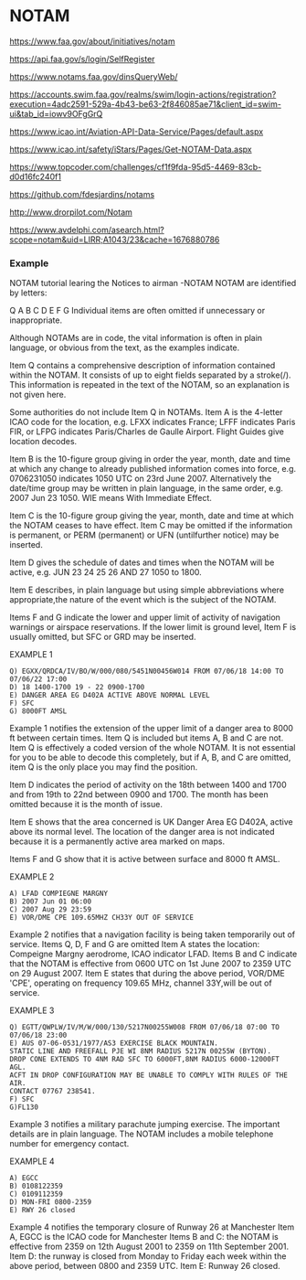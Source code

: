 # NOTAM

https://www.faa.gov/about/initiatives/notam

https://api.faa.gov/s/login/SelfRegister

https://www.notams.faa.gov/dinsQueryWeb/

https://accounts.swim.faa.gov/realms/swim/login-actions/registration?execution=4adc2591-529a-4b43-be63-2f846085ae71&client_id=swim-ui&tab_id=iowv9OFgGrQ

https://www.icao.int/Aviation-API-Data-Service/Pages/default.aspx

https://www.icao.int/safety/iStars/Pages/Get-NOTAM-Data.aspx

https://www.topcoder.com/challenges/cf1f9fda-95d5-4469-83cb-d0d16fc240f1

https://github.com/fdesjardins/notams


http://www.drorpilot.com/Notam

https://www.avdelphi.com/asearch.html?scope=notam&uid=LIRR;A1043/23&cache=1676880786

### Example

NOTAM tutorial
learing the Notices to airman -NOTAM
NOTAM are identified by letters:

Q
A
B
C
D
E
F
G
Individual items are often omitted if unnecessary or inappropriate.

Although NOTAMs are in code, the vital information is often in plain language, or obvious from the text, as the examples indicate.

Item Q contains a comprehensive description of information contained within the NOTAM.
It consists of up to eight fields separated by a stroke(/).
This information is repeated in the text of the NOTAM, so an explanation is not given here.

Some authorities do not include Item Q in NOTAMs.
Item A is the 4-letter ICAO code for the location, e.g. LFXX indicates France;
LFFF indicates Paris FIR, or LFPG indicates Paris/Charles de Gaulle Airport.
Flight Guides give location decodes.

Item B is the 10-figure group giving in order the year, month, date and time at which any change to already published information comes into force,
e.g. 0706231050 indicates 1050 UTC on 23rd June 2007.
Alternatively the date/time group may be written in plain language, in the same order, e.g. 2007 Jun 23 1050.
WIE means With Immediate Effect.

Item C is the 10-figure group giving the year, month, date and time at which the NOTAM ceases to have effect.
Item C may be omitted if the information is permanent, or PERM (permanent) or UFN (untilfurther notice) may be inserted.

Item D gives the schedule of dates and times when the NOTAM will be active, e.g. JUN 23 24 25 26 AND 27 1050 to 1800.

Item E describes, in plain language but using simple abbreviations where appropriate,the nature of the event which is the subject of the NOTAM.

Items F and G indicate the lower and upper limit of activity of navigation warnings or airspace reservations.
If the lower limit is ground level, Item F is usually omitted, but SFC or GRD may be inserted.

EXAMPLE 1

```
Q) EGXX/QRDCA/IV/BO/W/000/080/5451N00456W014 FROM 07/06/18 14:00 TO 07/06/22 17:00
D) 18 1400-1700 19 - 22 0900-1700
E) DANGER AREA EG D402A ACTIVE ABOVE NORMAL LEVEL
F) SFC
G) 8000FT AMSL
```

Example 1 notifies the extension of the upper limit of a danger area to 8000 ft between certain times.
Item Q is included but items A, B and C are not.
Item Q is effectively a coded version of the whole NOTAM.
It is not essential for you to be able to decode this completely, but if A, B, and C are omitted, item Q is the only place you may find the position.

Item D indicates the period of activity
on the 18th between 1400 and 1700 and from 19th to 22nd between 0900 and 1700.
The month has been omitted because it is the month of issue.

Item E shows that the area concerned is UK Danger Area EG D402A, active above its normal level.
The location of the danger area is not indicated because it is a permanently active area marked on maps.

Items F and G show that it is active between surface and 8000 ft AMSL.

EXAMPLE 2

```
A) LFAD COMPIEGNE MARGNY
B) 2007 Jun 01 06:00
C) 2007 Aug 29 23:59
E) VOR/DME CPE 109.65MHZ CH33Y OUT OF SERVICE
```

Example 2 notifies that a navigation facility is being taken temporarily out of service.
Items Q, D, F and G are omitted
Item A states the location: Compeigne Margny aerodrome, ICAO indicator LFAD.
Items B and C indicate that the NOTAM is effective from 0600 UTC on 1st June 2007 to 2359 UTC on 29 August 2007.
Item E states that during the above period, VOR/DME 'CPE', operating on frequency 109.65 MHz, channel 33Y,will be out of service.

EXAMPLE 3

```
Q) EGTT/QWPLW/IV/M/W/000/130/5217N00255W008 FROM 07/06/18 07:00 TO 07/06/18 23:00
E) AUS 07-06-0531/1977/AS3 EXERCISE BLACK MOUNTAIN.
STATIC LINE AND FREEFALL PJE WI 8NM RADIUS 5217N 00255W (BYTON).
DROP CONE EXTENDS TO 4NM RAD SFC TO 6000FT,8NM RADIUS 6000-12000FT AGL.
ACFT IN DROP CONFIGURATION MAY BE UNABLE TO COMPLY WITH RULES OF THE AIR.
CONTACT 07767 238541.
F) SFC
G)FL130
```

Example 3 notifies a military parachute jumping exercise.
The important details are in plain language.
The NOTAM includes a mobile telephone number for emergency contact.

EXAMPLE 4

```
A) EGCC
B) 0108122359
C) 0109112359
D) MON-FRI 0800-2359
E) RWY 26 closed
```

Example 4 notifies the temporary closure of Runway 26 at Manchester
Item A, EGCC is the ICAO code for Manchester
Items B and C: the NOTAM is effective from 2359 on 12th August 2001 to 2359 on 11th September 2001.
Item D: the runway is closed from Monday to Friday each week within the above period, between 0800 and 2359 UTC.
Item E: Runway 26 closed.
